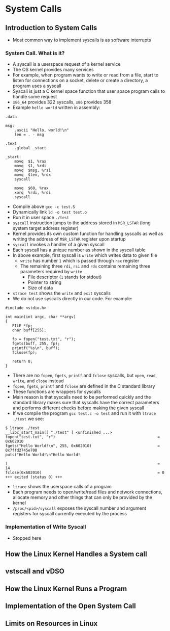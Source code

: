 # System Calls

## Introduction to System Calls

- Most common way to implement syscalls is as software interrupts

### System Call. What is it?

- A syscall is a userspace request of a kernel service
- The OS kernel provides many services
- For example, when program wants to write or read from a file, start to listen for connections on a socket, delete or create a directory, a program uses a syscall
- Syscall is just a C kernel space function that user space program calls to handle some request
- `x86_64` provides 322 syscalls, `x86` provides 358
- Example `hello world` written in assembly:
```
.data

msg:
    .ascii "Hello, world!\n"
    len = . - msg

.text
    .global _start

_start:
	movq  $1, %rax
    movq  $1, %rdi
    movq  $msg, %rsi
    movq  $len, %rdx
    syscall

    movq  $60, %rax
    xorq  %rdi, %rdi
    syscall
```
- Compile above `gcc -c test.S`
- Dynamically link `ld -o test test.o`
- Run it in user space `./test`
- `syscall` instruction jumps to the address stored in `MSR_LSTAR` (long system target address register)
- Kernel provides its own custom function for handling syscalls as well as writing the address of `MSR_LSTAR` register upon startup
- `syscall` invokes a handler of a given syscall
- Each syscall has a unique number as shown in the syscall table
- In above example, first syscall is `write` which writes data to given file
    * `write` has number `1` which is passed through `rax` register
    * The remaining three `rdi`, `rsi` and `rdx` contains remaining three parameters required by `write`
        + File descriptor (`1` stands for stdout)
        * Pointer to string
        * Size of data
- `strace test` shows the `write` and `exit` syscalls
- We do not use syscalls directly in our code. For example:
```
#include <stdio.h>

int main(int argc, char **argv)
{
   FILE *fp;
   char buff[255];

   fp = fopen("test.txt", "r");
   fgets(buff, 255, fp);
   printf("%s\n", buff);
   fclose(fp);

   return 0;
}
```
- There are no `fopen`, `fgets`, `printf` and `fclose` syscalls, but `open`, `read`, `write`, and `close` instead
- `fopen`, `fgets`, `printf` and `fclose` are defined in the C standard library
- These functions are wrappers for syscalls
- Main reason is that syscalls need to be performed quickly and the standard library makes sure that syscalls have the correct parameters and performs different checks before making the given syscall
- If we compile the program `gcc test.c -o test` and run it with `ltrace ./test` we see:
```
$ ltrace ./test
__libc_start_main([ "./test" ] <unfinished ...>
fopen("test.txt", "r")                                             = 0x602010
fgets("Hello World!\n", 255, 0x602010)                             = 0x7ffd2745e700
puts("Hello World!\n"Hello World!

)                                                                  = 14
fclose(0x602010)                                                   = 0
+++ exited (status 0) +++
```
- `ltrace` shows the userspace calls of a program
- Each program needs to open/write/read files and network connections, allocate memory and other things that can only be provided by the kernel
- `/proc/<pid>/syscall` exposes the syscall number and argument registers for syscall currently executed by the process

### Implementation of Write Syscall

- Stopped here

## How the Linux Kernel Handles a System call

## vstscall and vDSO

## How the Linux Kernel Runs a Program

## Implementation of the Open System Call

## Limits on Resources in Linux
